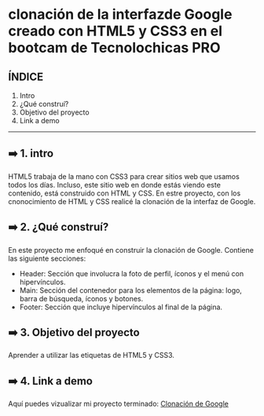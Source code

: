# clonación de la interfazde Google creado con HTML5 y CSS3 en el bootcam de Tecnolochicas PRO

## ÍNDICE

1. Intro 
2. ¿Qué construí?
3. Objetivo del proyecto
4. Link a demo

****

## ➡️ 1. intro
 HTML5 trabaja de la mano con CSS3 para crear sitios web que usamos todos los días. Incluso, este sitio web en donde estás viendo este contenido, está construido con HTML y CSS.
 En estre proyecto, con los cnonocimiento de HTML y CSS realicé la clonación de la interfaz de Google.
 
 ## ➡️ 2. ¿Qué construí?
  En este proyecto me enfoqué en construir la clonación de Google.
 Contiene las siguiente secciones:
 
 * Header: Sección que involucra la foto de perfil, íconos y el menú con hipervínculos.
 * Main: Sección del contenedor  para los elementos de la página: logo, barra de búsqueda, íconos y botones. 
 * Footer: Sección que incluye hipervínculos al final de la página.
 
## ➡️ 3. Objetivo del proyecto
   Aprender a utilizar las etiquetas de HTML5 y CSS3.  

## ➡️ 4. Link a demo
Aquí puedes vizualizar mi proyecto terminado: [Clonación de Google](#)


